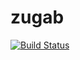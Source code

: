 # zugab

[![Build Status](https://travis-ci.org/izzappel/zugab.svg?branch=master)](https://travis-ci.org/izzappel/zugab)
